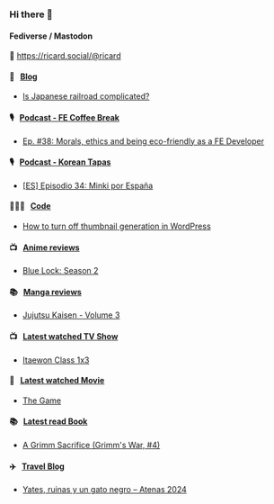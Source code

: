 ### Hi there 👋

#### Fediverse / Mastodon

🐘 https://ricard.social/@ricard

#### 📝 &nbsp;&nbsp;[Blog](https://ricard.blog)

- [Is Japanese railroad complicated?](https://ricard.blog/story/is-japanese-railroad-complicated/)

#### 🎙 &nbsp;&nbsp;[Podcast - FE Coffee Break](https://frontendcoffeebreak.transistor.fm/)

- [Ep. #38: Morals, ethics and being eco-friendly as a FE Developer](https://share.transistor.fm/s/f9261f8b)

#### 🎙 &nbsp;&nbsp;[Podcast - Korean Tapas](https://koreantapas.show/)

- [[ES] Episodio 34: Minki por España](https://podcasters.spotify.com/pod/show/korean-tapas/episodes/ES-Episodio-34-Minki-por-Espaa-e2h7iun)

#### 👨🏻‍💻 &nbsp;&nbsp;[Code](https://ricard.dev)

- [How to turn off thumbnail generation in WordPress](https://ricard.dev/how-to-turn-off-thumbnail-generation-in-wordpress/)

#### 📺 &nbsp;&nbsp;[Anime reviews](https://anime.ricard.blog)

- [Blue Lock: Season 2](https://anime.ricard.blog/reviews/blue-lock-season-2/)

#### 📚 &nbsp;&nbsp;[Manga reviews](https://anime.ricard.blog)

- [Jujutsu Kaisen - Volume 3](https://manga.ricard.blog/reviews/jujutsu-kaisen/volume/3/)

#### 📺 &nbsp;&nbsp;[Latest watched TV Show](https://quicoto.github.io/reviews/tv-shows)

- [Itaewon Class 1x3](https://quicoto.github.io/reviews/tv-shows/itaewon-class/1x3)

#### 🍿 &nbsp;&nbsp;[Latest watched Movie](https://quicoto.github.io/reviews/movies/)

- [The Game](https://quicoto.github.io/reviews/movies/the-game/)

#### 📚 &nbsp;&nbsp;[Latest read Book](https://ricard.blog/books/)

- [A Grimm Sacrifice (Grimm&#39;s War, #4)](https://www.goodreads.com/review/show/6900384693?utm_medium=api&amp;utm_source=rss)

#### ✈️ &nbsp;&nbsp;[Travel Blog](https://www.quicoto.com/)

- [Yates, ruinas y un gato negro – Atenas 2024](https://www.quicoto.com/yates-ruinas-y-un-gato-negro-atenas-2024/)
